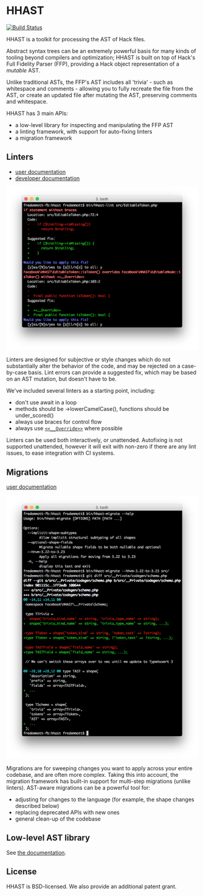 # HHAST

[![Build Status](https://travis-ci.org/hhvm/hhast.svg?branch=master)](https://travis-ci.org/hhvm/hhast)

HHAST is a toolkit for processing the AST of Hack files.

Abstract syntax trees can be an extremely powerful basis for many kinds of tooling beyond compilers and optimization; HHAST is built on top of Hack's Full Fidelity Parser (FFP), providing a Hack object representation of a *mutable* AST.

Unlike traditional ASTs, the FFP's AST includes all 'trivia' - such as whitespace and comments - allowing you to fully recreate the file from the AST, or create an updated file after mutating the AST, preserving comments and whitespace.

HHAST has 3 main APIs:

* a low-level library for inspecting and manipulating the FFP AST
* a linting framework, with support for auto-fixing linters
* a migration framework

## Linters

 - [user documentation](docs/linters-usage.md)
 - [developer documentation](docs/linters-development.md)

![screenshot of lint errors](docs/linters.png)

Linters are designed for subjective or style changes which do not substantially alter the behavior of the code, and may be rejected on a case-by-case basis. Lint errors can provide a suggested fix, which may be based on an AST mutation, but doesn't have to be.

We've included several linters as a starting point, including:

* don't use await in a loop
* methods should be ->lowerCamelCase(), functions should be under_scored()
* always use braces for control flow
* always use [`<<__Override>>`](https://docs.hhvm.com/hack/attributes/special#__override) where possible

Linters can be used both interactively, or unattended. Autofixing is not supported unattended, however it will exit with non-zero if there are any lint issues, to ease integration with CI systems.

## Migrations

[user documentation](docs/migrations-usage.md)

![screenshot of a migration](docs/migrations.png)

Migrations are for sweeping changes you want to apply across your entire codebase, and are often more complex. Taking this into account, the migration framework has built-in support for multi-step migrations (unlike linters). AST-aware migrations can be a powerful tool for:

* adjusting for changes to the language (for example, the shape changes described below)
* replacing deprecated APIs with new ones
* general clean-up of the codebase

## Low-level AST library

See [the documentation](docs/ast-lib.md).

## License
HHAST is BSD-licensed. We also provide an additional patent grant.
